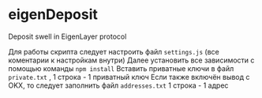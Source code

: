 # eigenDeposit
Deposit swell in EigenLayer protocol

Для работы скрипта следует настроить файл ```settings.js``` (все коментарии к настройкам внутри)
Далее установить все зависимости с помощью команды ```npm install```
Вставить приватные ключи в файл ```private.txt``` , 1 строка - 1 приватный ключ
Если также включён вывод с OKX, то следует заполнить файл ```addresses.txt``` 1 строка - 1 адрес

